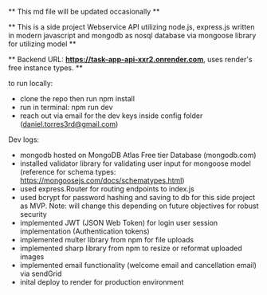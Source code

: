 ** This md file will be updated occasionally ** 

** This is a side project Webservice API utilizing node.js, express.js written in modern javascript and mongodb as nosql database via mongoose library for utilizing model **

** Backend URL: **https://task-app-api-xxr2.onrender.com**, uses render's free instance types. **


to run locally:
 - clone the repo then run npm install
 - run in terminal: npm run dev
 - reach out via email for the dev keys inside config folder (daniel.torres3rd@gmail.com)

Dev logs:
- mongodb hosted on MongoDB Atlas Free tier Database (mongodb.com)
- installed validator library for validating user input for mongoose model (reference for schema types: https://mongoosejs.com/docs/schematypes.html)
- used express.Router for routing endpoints to index.js
- used bcrypt for password hashing and saving to db for this side project as MVP. Note: will change this depending on future objectives for robust security
- implemented JWT (JSON Web Token) for login user session implementation (Authentication tokens)
- implemented multer library from npm for file uploads
- implemented sharp library from npm to resize or reformat uploaded images
- implemented email functionality (welcome email and cancellation email) via sendGrid
- inital deploy to render for production environment 



